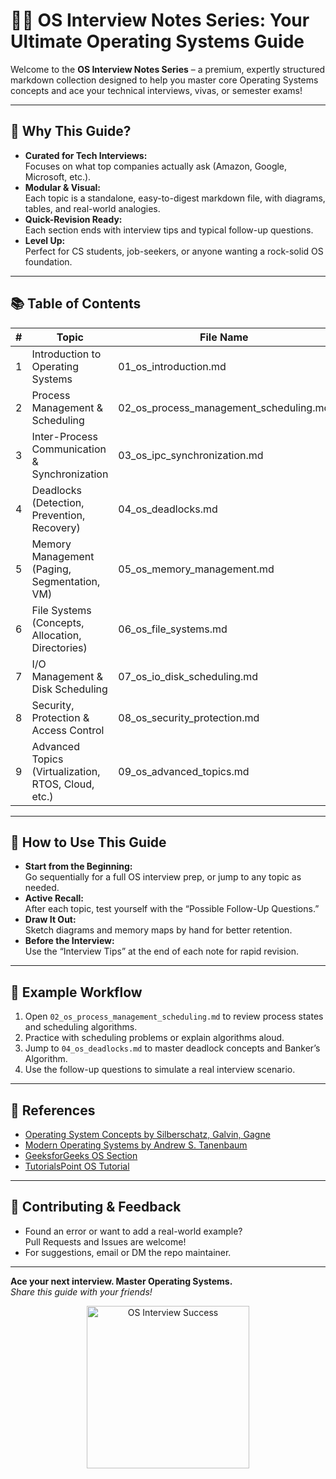 # 🧑‍💻 OS Interview Notes Series: Your Ultimate Operating Systems Guide

Welcome to the **OS Interview Notes Series** – a premium, expertly structured markdown collection designed to help you master core Operating Systems concepts and ace your technical interviews, vivas, or semester exams!

---

## 🌟 Why This Guide?

- **Curated for Tech Interviews:**  
  Focuses on what top companies actually ask (Amazon, Google, Microsoft, etc.).
- **Modular & Visual:**  
  Each topic is a standalone, easy-to-digest markdown file, with diagrams, tables, and real-world analogies.
- **Quick-Revision Ready:**  
  Each section ends with interview tips and typical follow-up questions.
- **Level Up:**  
  Perfect for CS students, job-seekers, or anyone wanting a rock-solid OS foundation.

---

## 📚 Table of Contents

| #  | Topic                                               | File Name                                    |
|----|-----------------------------------------------------|----------------------------------------------|
| 1  | Introduction to Operating Systems                   | 01_os_introduction.md                        |
| 2  | Process Management & Scheduling                     | 02_os_process_management_scheduling.md       |
| 3  | Inter-Process Communication & Synchronization       | 03_os_ipc_synchronization.md                 |
| 4  | Deadlocks (Detection, Prevention, Recovery)         | 04_os_deadlocks.md                           |
| 5  | Memory Management (Paging, Segmentation, VM)        | 05_os_memory_management.md                   |
| 6  | File Systems (Concepts, Allocation, Directories)    | 06_os_file_systems.md                        |
| 7  | I/O Management & Disk Scheduling                    | 07_os_io_disk_scheduling.md                  |
| 8  | Security, Protection & Access Control               | 08_os_security_protection.md                 |
| 9  | Advanced Topics (Virtualization, RTOS, Cloud, etc.) | 09_os_advanced_topics.md                     |

---

## 🚀 How to Use This Guide

- **Start from the Beginning:**  
  Go sequentially for a full OS interview prep, or jump to any topic as needed.
- **Active Recall:**  
  After each topic, test yourself with the “Possible Follow-Up Questions.”
- **Draw It Out:**  
  Sketch diagrams and memory maps by hand for better retention.
- **Before the Interview:**  
  Use the “Interview Tips” at the end of each note for rapid revision.

---

## 📝 Example Workflow

1. Open `02_os_process_management_scheduling.md` to review process states and scheduling algorithms.
2. Practice with scheduling problems or explain algorithms aloud.
3. Jump to `04_os_deadlocks.md` to master deadlock concepts and Banker’s Algorithm.
4. Use the follow-up questions to simulate a real interview scenario.

---

## 📖 References

- [Operating System Concepts by Silberschatz, Galvin, Gagne](https://www.os-book.com/)
- [Modern Operating Systems by Andrew S. Tanenbaum](https://www.pearson.com/store/p/modern-operating-systems/P100002574447)
- [GeeksforGeeks OS Section](https://www.geeksforgeeks.org/operating-systems/)
- [TutorialsPoint OS Tutorial](https://www.tutorialspoint.com/operating_system/index.htm)

---

## 🤝 Contributing & Feedback

- Found an error or want to add a real-world example?  
  Pull Requests and Issues are welcome!
- For suggestions, email or DM the repo maintainer.

---

**Ace your next interview. Master Operating Systems.**  
_Share this guide with your friends!_

<p align="center">
  <img src="https://media.giphy.com/media/3oKIPwoeGErMmaI43C/giphy.gif" width="260" alt="OS Interview Success" />
</p>
